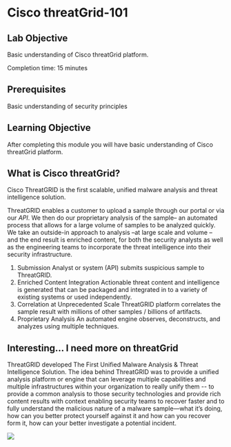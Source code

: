 # Cisco threatGrid-101

## Lab Objective

Basic understanding of Cisco threatGrid platform.  

Completion time: 15 minutes

## Prerequisites
Basic understanding of security principles

## Learning Objective
After completing this module you will have basic understanding of Cisco threatGrid platform.


## What is Cisco threatGrid?
Cisco ThreatGRID is the first scalable, unified malware analysis and threat intelligence solution.

ThreatGRID enables a customer to upload a sample through our portal or via our *API*. We then do our proprietary analysis of the sample– an automated process that allows for a large volume of samples to be analyzed  quickly. We take an outside-in approach to analysis –at large scale and volume – and the end result is enriched content, for both the security analysts as well as the engineering teams to incorporate the threat intelligence into their security infrastructure.

1. Submission
Analyst or system (API) submits suspicious sample to ThreatGRID.
2. Enriched Content Integration
Actionable threat content and intelligence is generated that can be packaged and integrated in to a variety of existing systems or used independently.
3. Correlation at Unprecedented Scale
ThreatGRID platform correlates the sample result with millions of other samples / billions of artifacts.
4. Proprietary Analysis
An automated engine observes, deconstructs, and analyzes using multiple techniques.

## Interesting... I need more on threatGrid
ThreatGRID developed The First Unified Malware Analysis & Threat Intelligence Solution. The idea behind ThreatGRID was to provide a unified analysis platform or engine that can leverage multiple capabilities and multiple infrastructures within your organization to really unify them -- to provide a common analysis to those security technologies and provide rich content results with context enabling security teams to recover faster and to fully understand the malicious nature of a malware sample—what it’s doing, how can you better protect yourself against it and how can you recover form it, how can your better investigate a potential incident.


![](/posts/files/cisco-threatgrid-101/assets/images/pic1.png)
